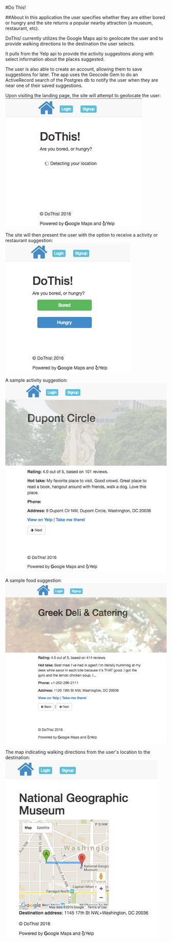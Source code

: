 #Do This!

##About
In this application the user specifies whether they are either bored or hungry
and the site returns a popular nearby attraction (a museum, restaurant, etc).

DoThis! currently utilizes the Google Maps api to geolocate the user and to
provide walking directions to the destination the user selects.

It pulls from the Yelp api to provide the activity suggestions along with select
information about the places suggested.

The user is also able to create an account, allowing them to save suggestions
for later. The app uses the Geocode Gem to do an ActiveRecord search of the
Postgres db to notify the user when they are near one of their saved suggestions.

Upon visiting the landing page, the site will attempt to geolocate the user:
![Loading user location](app/assets/images/Screenshot_2016-05-26_11.54.40.png?raw=true "Geolocating")

The site will then present the user with the option to receive a activity or
restaurant suggestion:
![Loading user location](app/assets/images/Screenshot_2016-05-26_11.55.12.png?raw=true "Selection Screen")

A sample activity suggestion:
![Loading user location](app/assets/images/Screenshot_2016-05-26_11.55.49.png?raw=true "Bored Result")

A sample food suggestion:
![Loading user location](app/assets/images/Screenshot_2016-05-26_11.56.53.png?raw=true "Hungry Result")

The map indicating walking directions from the user's location to the destination:
![Loading user location](app/assets/images/Screenshot_2016-05-26_11.57.53.png?raw=true "Walking Directions")
